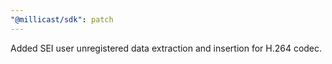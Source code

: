 ```yaml
---
"@millicast/sdk": patch
---
```


Added SEI user unregistered data extraction and insertion for H.264 codec.
